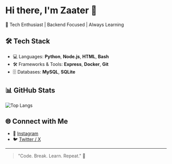 # Hi there, I'm Zaater 👋

🚀 Tech Enthusiast | Backend Focused | Always Learning

## 🛠️ Tech Stack
- 💻 Languages: **Python**, **Node.js**, **HTML**, **Bash**
- 🛠️ Frameworks & Tools: **Express**, **Docker**, **Git**
- 🗄️ Databases: **MySQL**, **SQLite**

## 📊 GitHub Stats
![Top Langs](https://github-readme-stats.vercel.app/api/top-langs/?username=MJ-NMR&layout=compact&theme=radical)

## 🌐 Connect with Me
- 📸 [Instagram](https://instagram.com/elmujtaba.babiker)
- 🐦 [Twitter / X](https://x.com/MujtabaNem46252)

---

> "Code. Break. Learn. Repeat." 🔁
